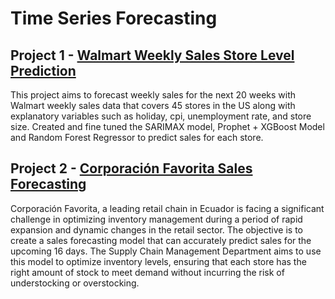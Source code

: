 # Time Series Forecasting

## Project 1 - [Walmart Weekly Sales Store Level Prediction](https://github.com/yyklee/Walmart-Store-Forecasting)
This project aims to forecast weekly sales for the next 20 weeks with Walmart weekly sales data that covers 45 stores in the US along with explanatory variables such as holiday, cpi, unemployment rate, and store size. Created and fine tuned the SARIMAX model, Prophet + XGBoost Model and Random Forest Regressor to predict sales for each store.

## Project 2 - [Corporación Favorita Sales Forecasting](https://github.com/yyklee/Retail-Sales-Forecasting)
Corporación Favorita, a leading retail chain in Ecuador is facing a significant challenge in optimizing inventory management during a period of rapid expansion and dynamic changes in the retail sector. The objective is to create a sales forecasting model that can accurately predict sales for the upcoming 16 days. The Supply Chain Management Department aims to use this model to optimize inventory levels, ensuring that each store has the right amount of stock to meet demand without incurring the risk of understocking or overstocking.
